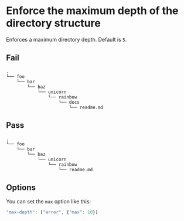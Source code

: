 # Enforce the maximum depth of the directory structure

Enforces a maximum directory depth. Default is `5`.

## Fail

```
.
└── foo
    └── bar
        └── baz
            └── unicorn
                └── rainbow
                    └── docs
                        └── readme.md
```


## Pass

```
.
└── foo
    └── bar
        └── baz
            └── unicorn
                └── rainbow
                    └── readme.md
```


## Options

You can set the `max` option like this:

```js
"max-depth": ["error", {"max": 10}]
```
